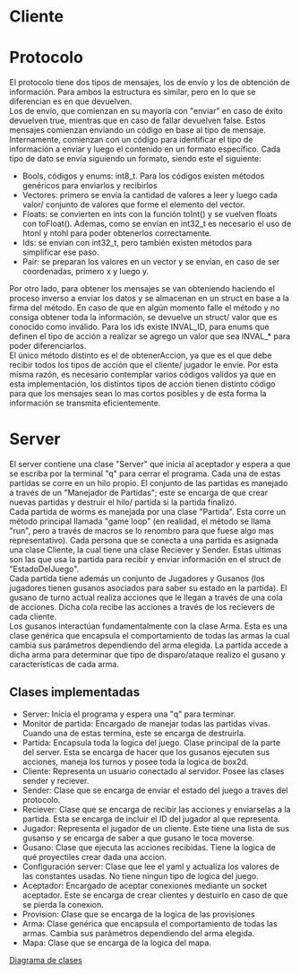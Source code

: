 # Cliente

# Protocolo
El protocolo tiene dos tipos de mensajes, los de envío y los de obtención de información. Para ambos la estructura es similar, pero en lo que se diferencian es en que devuelven.\
Los de envío, que comienzan en su mayoría con "enviar" en caso de éxito devuelven true, mientras que en caso de fallar devuelven false. Estos mensajes comienzan enviando un código en base al tipo de mensaje. Internamente, comienzan con un código para identificar el tipo de información a enviar y luego el contenido en un formato específico. Cada tipo de dato se envía siguiendo un formato, siendo este el siguiente:
- Bools, códigos y enums: int8_t. Para los códigos existen métodos genéricos para enviarlos y recibirlos
- Vectores: primero se envía la cantidad de valores a leer y luego cada valor/ conjunto de valores que forme el elemento del vector.
- Floats: se convierten en ints con la función toInt() y se vuelven floats con toFloat(). Ademas, como se envían en int32_t es necesario el uso de htonl y ntohl para poder obtenerlos correctamente.
- Ids: se envían con int32_t, pero también existen métodos para simplificar ese paso.
- Pair: se preparan los valores en un vector y se envían, en caso de ser coordenadas, primero x y luego y.

Por otro lado, para obtener los mensajes se van obteniendo haciendo el proceso inverso a enviar los datos y se almacenan en un struct en base a la firma del método. En caso de que en algún momento falle el método y no consiga obtener toda la información, se devuelve un struct/ valor que es conocido como inválido. Para los ids existe INVAL_ID, para enums que definen el tipo de acción a realizar se agrego un valor que sea INVAL_* para poder diferenciarlos.\
El único método distinto es el de obtenerAccion, ya que es el que debe recibir todos los tipos de acción que el cliente/ jugador le envíe. Por esta misma razón, es necesario contemplar varios códigos validos ya que en esta implementación, los distintos tipos de acción tienen distinto código para que los mensajes sean lo mas cortos posibles y de esta forma la información se transmita eficientemente.

# Server
El server contiene una clase "Server" que inicia al aceptador y espera a que se escriba por la terminal "q" para cerrar el programa. Cada una de estas partidas se corre en un hilo propio. El conjunto de las partidas es manejado a través de un "Manejador de Partidas"; este se encarga de que crear nuevas partidas y destruir el hilo/ partida si la partida finalizó.\
Cada partida de worms es manejada por una clase "Partida". Esta corre un método principal llamada "game loop" (en realidad, el método se llama "run", pero a través de macros se lo renombro para que fuese algo mas representativo). Cada persona que se conecta a una partida es asignada una clase Cliente, la cual tiene una clase Reciever y Sender. Estas ultimas son las que usa la partida para recibir y enviar información en el struct de "EstadoDelJuego".\
Cada partida tiene además un conjunto de Jugadores y Gusanos (los jugadores tienen gusanos asociados para saber su estado en la partida). El gusano de turno actual realiza acciones que le llegan a través de una cola de acciones. Dicha cola recibe las acciones a través de los recievers de cada cliente.\
Los gusanos interactúan fundamentalmente con la clase Arma. Esta es una clase genérica que encapsula el comportamiento de todas las armas la cual cambia sus parámetros dependiendo del arma elegida. La partida accede a dicha arma para determinar que tipo de disparo/ataque realizo el gusano y características de cada arma.

## Clases implementadas
- Server: Inicia el programa y espera una "q" para terminar.
- Monitor de partida: Encargado de manejar todas las partidas vivas. Cuando una de estas termina, este se encarga de destruirla.
- Partida: Encapsula toda la logica del juego. Clase principal de la parte del server. Esta se encarga de hacer que los gusanos ejecuten sus acciones, maneja los turnos y posee toda la logica de box2d.
- Cliente: Representa un usuario conectado al servidor. Posee las clases sender y reciever.
- Sender: Clase que se encarga de enviar el estado del juego a traves del protocolo.
- Reciever: Clase que se encarga de recibir las acciones y enviarselas a la partida. Esta se encarga de incluir el ID del jugador al que representa. 
- Jugador: Representa el jugador de un cliente. Este tiene una lista de sus gusanso y se encarga de saber a que gusano le toca moverse.
- Gusano: Clase que ejecuta las acciones recibidas. Tiene la logica de qué proyectiles crear dada una accion.
- Configuración server: Clase que lee el yaml y actualiza los valores de las constantes usadas. No tiene ningun tipo de logica del juego.
- Aceptador: Encargado de aceptar conexiones mediante un socket aceptador. Este se encarga de crear clientes y destuirlo en caso de que se pierda la conexion.
- Provision: Clase que se encarga de la logica de las provisiones
- Arma: Clase genérica que encapsula el comportamiento de todas las armas. Cambia sus parámetros dependiendo del arma elegida. 
- Mapa: Clase que se encarga de la logica del mapa. 

[Diagrama de clases]("diagramaClasese.png" ":p")
